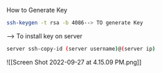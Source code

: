 How to Generate Key

```bash
ssh-keygen -t rsa -b 4086--> TO generate Key
```

--> To install key on server 

```bash
server ssh-copy-id (server username)@(server ip)
```


![[Screen Shot 2022-09-27 at 4.15.09 PM.png]]